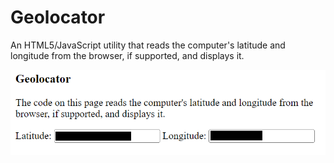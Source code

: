 Geolocator
==========

An HTML5/JavaScript utility that reads the computer's
latitude and longitude from the browser,
if supported, and displays it.

<img src="Screenshot.png" />